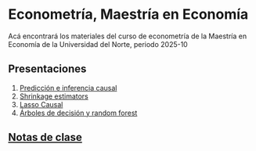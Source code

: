 # Econometría, Maestría en Economía
Acá encontrará los materiales del curso de econometría de la Maestría en Economía de la Universidad del Norte, periodo 2025-10

## Presentaciones

1. [Predicción e inferencia causal](https://uninorte-my.sharepoint.com/:b:/g/personal/andresmv_uninorte_edu_co/Eb-kQt3VOL5Pv6ly15wdO_MBntAsye_mwDxZkH3ZrIrKpw?e=gGddGT)
2. [Shrinkage estimators](https://uninorte-my.sharepoint.com/:b:/g/personal/andresmv_uninorte_edu_co/EQhW6uQc3LdIsno5NOI8EIUBIUZ0Yx_oEuRGa5PCtVgB4g?e=7zle93)
3. [Lasso Causal](https://uninorte-my.sharepoint.com/:b:/g/personal/andresmv_uninorte_edu_co/EfkQZbGWPBVMhiDpzcM5XioBp2yBXjR0dMeaMw6_u_BswQ?e=xmVYou)
4. [Árboles de decisión y random forest](https://uninorte-my.sharepoint.com/:b:/g/personal/andresmv_uninorte_edu_co/EdireD7AzdBMiWJF3n6hoiUB11mVxiaP-l_J-bAFodPwzA?e=DDM4Mm)

## [Notas de clase](https://uninorte-my.sharepoint.com/:b:/g/personal/andresmv_uninorte_edu_co/EXoElXlIw9RPkOhiSztHFnUBriphtHqVLUtnsDHPWztNXA?e=039pHy)
